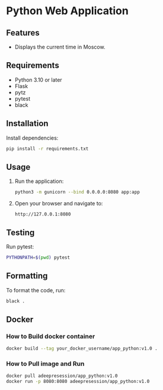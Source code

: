 # Python Web Application

## Features

- Displays the current time in Moscow.

## Requirements

- Python 3.10 or later
- Flask
- pytz
- pytest
- black

## Installation

Install dependencies:

```bash
pip install -r requirements.txt
```

## Usage

1. Run the application:

   ```bash
   python3 -m gunicorn --bind 0.0.0.0:8080 app:app
   ```

2. Open your browser and navigate to:

   ```curl
   http://127.0.0.1:8080
   ```

## Testing

Run pytest:

```bash
PYTHONPATH=$(pwd) pytest
```

## Formatting

To format the code, run:

```bash
black .
```

## Docker

### How to Build docker container

```bash
docker build --tag your_docker_username/app_python:v1.0 .
```

### How to Pull image and Run

```bash
docker pull adeepresession/app_python:v1.0
docker run -p 8080:8080 adeepresession/app_python:v1.0
```

